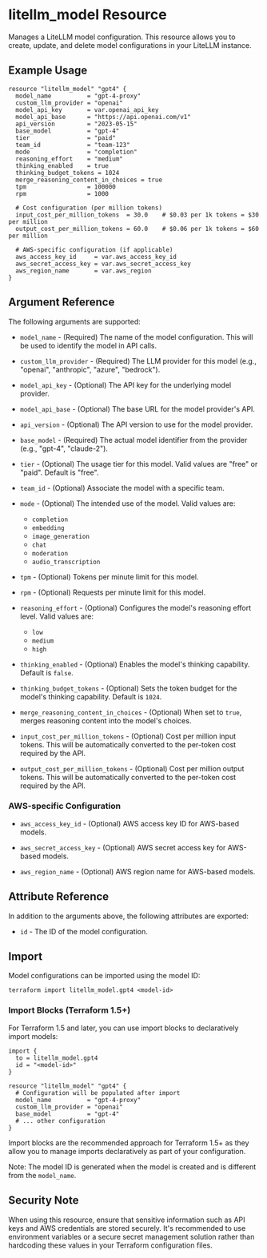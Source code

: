 # litellm_model Resource

Manages a LiteLLM model configuration. This resource allows you to create, update, and delete model configurations in your LiteLLM instance.

## Example Usage

```hcl
resource "litellm_model" "gpt4" {
  model_name          = "gpt-4-proxy"
  custom_llm_provider = "openai"
  model_api_key       = var.openai_api_key
  model_api_base      = "https://api.openai.com/v1"
  api_version         = "2023-05-15"
  base_model          = "gpt-4"
  tier                = "paid"
  team_id             = "team-123"
  mode                = "completion"
  reasoning_effort    = "medium"
  thinking_enabled    = true
  thinking_budget_tokens = 1024
  merge_reasoning_content_in_choices = true
  tpm                 = 100000
  rpm                 = 1000

  # Cost configuration (per million tokens)
  input_cost_per_million_tokens  = 30.0    # $0.03 per 1k tokens = $30 per million
  output_cost_per_million_tokens = 60.0    # $0.06 per 1k tokens = $60 per million

  # AWS-specific configuration (if applicable)
  aws_access_key_id     = var.aws_access_key_id
  aws_secret_access_key = var.aws_secret_access_key
  aws_region_name       = var.aws_region
}
```

## Argument Reference

The following arguments are supported:

- `model_name` - (Required) The name of the model configuration. This will be used to identify the model in API calls.

- `custom_llm_provider` - (Required) The LLM provider for this model (e.g., "openai", "anthropic", "azure", "bedrock").

- `model_api_key` - (Optional) The API key for the underlying model provider.

- `model_api_base` - (Optional) The base URL for the model provider's API.

- `api_version` - (Optional) The API version to use for the model provider.

- `base_model` - (Required) The actual model identifier from the provider (e.g., "gpt-4", "claude-2").

- `tier` - (Optional) The usage tier for this model. Valid values are "free" or "paid". Default is "free".

- `team_id` - (Optional) Associate the model with a specific team.

- `mode` - (Optional) The intended use of the model. Valid values are:

  - `completion`
  - `embedding`
  - `image_generation`
  - `chat`
  - `moderation`
  - `audio_transcription`

- `tpm` - (Optional) Tokens per minute limit for this model.

- `rpm` - (Optional) Requests per minute limit for this model.

- `reasoning_effort` - (Optional) Configures the model's reasoning effort level. Valid values are:

  - `low`
  - `medium`
  - `high`

- `thinking_enabled` - (Optional) Enables the model's thinking capability. Default is `false`.

- `thinking_budget_tokens` - (Optional) Sets the token budget for the model's thinking capability. Default is `1024`.

- `merge_reasoning_content_in_choices` - (Optional) When set to `true`, merges reasoning content into the model's choices.

- `input_cost_per_million_tokens` - (Optional) Cost per million input tokens. This will be automatically converted to the per-token cost required by the API.

- `output_cost_per_million_tokens` - (Optional) Cost per million output tokens. This will be automatically converted to the per-token cost required by the API.

### AWS-specific Configuration

- `aws_access_key_id` - (Optional) AWS access key ID for AWS-based models.

- `aws_secret_access_key` - (Optional) AWS secret access key for AWS-based models.

- `aws_region_name` - (Optional) AWS region name for AWS-based models.

## Attribute Reference

In addition to the arguments above, the following attributes are exported:

- `id` - The ID of the model configuration.

## Import

Model configurations can be imported using the model ID:

```shell
terraform import litellm_model.gpt4 <model-id>
```

### Import Blocks (Terraform 1.5+)

For Terraform 1.5 and later, you can use import blocks to declaratively import models:

```hcl
import {
  to = litellm_model.gpt4
  id = "<model-id>"
}

resource "litellm_model" "gpt4" {
  # Configuration will be populated after import
  model_name          = "gpt-4-proxy"
  custom_llm_provider = "openai"
  base_model          = "gpt-4"
  # ... other configuration
}
```

Import blocks are the recommended approach for Terraform 1.5+ as they allow you to manage imports declaratively as part of your configuration.

Note: The model ID is generated when the model is created and is different from the `model_name`.

## Security Note

When using this resource, ensure that sensitive information such as API keys and AWS credentials are stored securely. It's recommended to use environment variables or a secure secret management solution rather than hardcoding these values in your Terraform configuration files.

